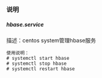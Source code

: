 ### 说明
##### hbase.service
描述：centos system管理hbase服务  
```
使用说明：
# systemctl start hbase
# systemctl stop hbase
# systemctl restart hbase
```
